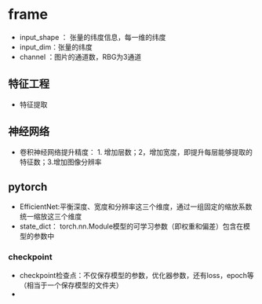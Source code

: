 # frame
- input_shape ： 张量的纬度信息，每一维的纬度
- input_dim：张量的纬度
- channel ：图片的通道数，RBG为3通道

## 特征工程
- 特征提取
## 神经网络
- 卷积神经网络提升精度： 1. 增加层数；2，增加宽度，即提升每层能够提取的特征数；3.增加图像分辨率

## pytorch
- EfficientNet:平衡深度、宽度和分辨率这三个维度，通过一组固定的缩放系数统一缩放这三个维度
- state_dict： torch.nn.Module模型的可学习参数（即权重和偏差）包含在模型的参数中
### checkpoint
- checkpoint检查点：不仅保存模型的参数，优化器参数，还有loss，epoch等（相当于一个保存模型的文件夹）
- 
